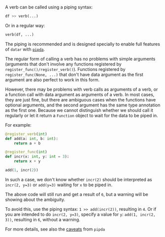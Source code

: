 
A verb can be called using a piping syntax:
```python
df >> verb(...)
```

Or in a regular way:
```python
verb(df, ...)
```

The piping is recommended and is designed specially to enable full features of `datar` with [`pipda`][1].

The regular form of calling a verb has no problems with simple arguments (arguments that don't involve any functions registered by `register_func()/register_verb()`). Functions registered by `register_func(None, ...)` that don't have data argument as the first argument are also perfect to work in this form.

However, there may be problems with verb calls as arguments of a verb, or a function call with data argument as arguments of a verb. In most cases, they are just fine, but there are ambiguous cases when the functions have optional arguments, and the second argument has the same type annotation as the first one. Because we cannot distinguish whether we should call it regularly or let it return a `Function` object to wait for the data to be piped in.

For example:

```python
@register_verb(int)
def add(a: int, b: int):
    return a + b

@register_func(int)
def incr(x: int, y: int = 3):
    return x + y

add(1, incr(2))
```

In such a case, we don't know whether `incr(2)` should be interpreted as `incr(2, y=3)` or `add(y=3)` waiting for `x` to be piped in.

The above code will still run and get a result of `6`, but a warning will be showing about the ambiguity.

To avoid this, use the piping syntax: `1 >> add(incr(2))`, resulting in `4`. Or if you are intended to do `incr(2, y=3)`, specify a value for `y`: `add(1, incr(2, 3))`, resulting in `6`, without a warning.

For more details, see also the [caveats][2] from `pipda`

[1]: https://github.com/pwwang/pipda
[2]: https://github.com/pwwang/pipda#caveats
